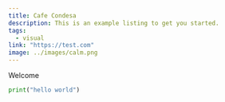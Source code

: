 ```yaml
---
title: Cafe Condesa
description: This is an example listing to get you started.
tags:
  - visual
link: "https://test.com"
image: ../images/calm.png
---
```


Welcome

```py
print("hello world")
```